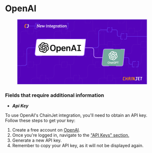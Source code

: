 # OpenAI

<figure><img src="../.gitbook/assets/openai.png" alt=""><figcaption></figcaption></figure>

### Fields that require additional information

* _**Api Key**_

To use OpenAI's ChainJet integration, you'll need to obtain an API key. Follow these steps to get your key:

1. Create a free account on [OpenAI](https://platform.openai.com/).
2. Once you're logged in, navigate to the ["API Keys" section.](https://platform.openai.com/account/api-keys)
3. Generate a new API key.
4. Remember to copy your API key, as it will not be displayed again.
